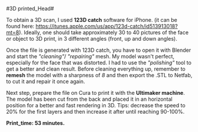 #3D printed_Head#

To obtain a 3D scan, I used **123D catch** software for iPhone. (it can be found here: https://itunes.apple.com/us/app/123d-catch/id513913018?mt=8). Ideally, one should take approximately 30 to 40 pictures of the face or object to 3D print, in 3 different angles (front, up and down angles). 

Once the file is generated with 123D catch, you have to open it with Blender and start the *"cleaning"*/ *"repairing"* mesh. My model wasn't perfect, especially for the face that was distorted. I had to use the *"polishing"* tool to get a better and clean result. Before cleaning everything up, remember to **remesh** the model with a sharpness of *8* and then export the .STL to Netfab, to cut it and repair it once again. 

Next step, prepare the file on Cura to print it with the **Ultimaker machine**. The model has been cut from the back and placed it in an horizontal position for a better and fast rendering in 3D. Tips: decrease the speed to 20% for the first layers and then increase it after until reaching 90-100%. 

**Print_time: 53 minutes.** 

